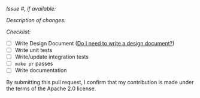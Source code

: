 *Issue #, if available:*

*Description of changes:*

*Checklist:*

- [ ] Write Design Document ([Do I need to write a design document?](https://github.com/awslabs/aws-sam-cli/blob/develop/DEVELOPMENT_GUIDE.rst#design-document))
- [ ] Write unit tests
- [ ] Write/update integration tests
- [ ] `make pr` passes
- [ ] Write documentation

By submitting this pull request, I confirm that my contribution is made under the terms of the Apache 2.0 license.
